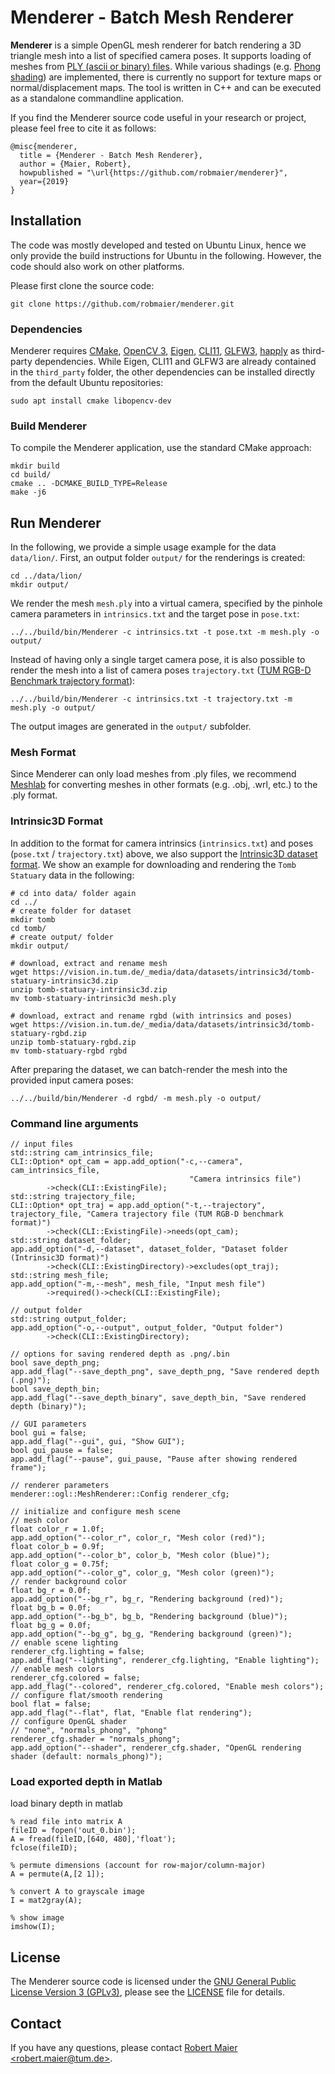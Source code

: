 # Menderer - Batch Mesh Renderer

**Menderer** is a simple OpenGL mesh renderer for batch rendering a 3D triangle mesh into a list of specified camera poses.
It supports loading of meshes from [PLY (ascii or binary) files](https://en.wikipedia.org/wiki/PLY_(file_format)).
While various shadings (e.g. [Phong shading](https://en.wikipedia.org/wiki/Phong_shading)) are implemented, there is currently no support for texture maps or normal/displacement maps.
The tool is written in C++ and can be executed as a standalone commandline application.

If you find the Menderer source code useful in your research or project, please feel free to cite it as follows:
```
@misc{menderer,
  title = {Menderer - Batch Mesh Renderer},
  author = {Maier, Robert},
  howpublished = "\url{https://github.com/robmaier/menderer}",
  year={2019}
}
```


## Installation
The code was mostly developed and tested on Ubuntu Linux, hence we only provide the build instructions for Ubuntu in the following.
However, the code should also work on other platforms.

Please first clone the source code:
```
git clone https://github.com/robmaier/menderer.git
```

### Dependencies
Menderer requires
[CMake](https://cmake.org/download/),
[OpenCV 3](https://opencv.org/releases.html),
[Eigen](http://eigen.tuxfamily.org/),
[CLI11](https://github.com/CLIUtils/CLI11/),
[GLFW3](https://www.glfw.org/),
[happly](https://github.com/nmwsharp/happly)
as third-party dependencies.
While Eigen, CLI11 and GLFW3 are already contained in the ```third_party``` folder, the other dependencies can be installed directly from the default Ubuntu repositories:
```
sudo apt install cmake libopencv-dev
```

### Build Menderer
To compile the Menderer application, use the standard CMake approach:
```
mkdir build
cd build/
cmake .. -DCMAKE_BUILD_TYPE=Release
make -j6
```

## Run Menderer
In the following, we provide a simple usage example for the data ```data/lion/```.
First, an output folder ```output/``` for the renderings is created:
```
cd ../data/lion/
mkdir output/
```

We render the mesh ```mesh.ply``` into a virtual camera, specified by the pinhole camera parameters in ```intrinsics.txt``` and the target pose in ```pose.txt```:
```
../../build/bin/Menderer -c intrinsics.txt -t pose.txt -m mesh.ply -o output/
```

Instead of having only a single target camera pose, it is also possible to render the mesh into a list of camera poses ```trajectory.txt``` ([TUM RGB-D Benchmark trajectory format](https://vision.in.tum.de/data/datasets/rgbd-dataset/file_formats)):
```
../../build/bin/Menderer -c intrinsics.txt -t trajectory.txt -m mesh.ply -o output/
```
The output images are generated in the ```output/``` subfolder.


### Mesh Format
Since Menderer can only load meshes from .ply files, we recommend [Meshlab](http://www.meshlab.net/) for converting meshes in other formats (e.g. .obj, .wrl, etc.) to the .ply format.

### Intrinsic3D Format
In addition to the format for camera intrinsics (```intrinsics.txt```) and poses (```pose.txt``` / ```trajectory.txt```) above, we also support the [Intrinsic3D dataset format](https://vision.in.tum.de/data/datasets/intrinsic3d).
We show an example for downloading and rendering the ```Tomb Statuary``` data in the following:

```
# cd into data/ folder again
cd ../
# create folder for dataset
mkdir tomb
cd tomb/
# create output/ folder
mkdir output/

# download, extract and rename mesh
wget https://vision.in.tum.de/_media/data/datasets/intrinsic3d/tomb-statuary-intrinsic3d.zip
unzip tomb-statuary-intrinsic3d.zip
mv tomb-statuary-intrinsic3d mesh.ply

# download, extract and rename rgbd (with intrinsics and poses)
wget https://vision.in.tum.de/_media/data/datasets/intrinsic3d/tomb-statuary-rgbd.zip
unzip tomb-statuary-rgbd.zip
mv tomb-statuary-rgbd rgbd
```

After preparing the dataset, we can batch-render the mesh into the provided input camera poses:
```
../../build/bin/Menderer -d rgbd/ -m mesh.ply -o output/
```


### Command line arguments


```
// input files
std::string cam_intrinsics_file;
CLI::Option* opt_cam = app.add_option("-c,--camera", cam_intrinsics_file,
                                        "Camera intrinsics file")
        ->check(CLI::ExistingFile);
std::string trajectory_file;
CLI::Option* opt_traj = app.add_option("-t,--trajectory", trajectory_file, "Camera trajectory file (TUM RGB-D benchmark format)")
        ->check(CLI::ExistingFile)->needs(opt_cam);
std::string dataset_folder;
app.add_option("-d,--dataset", dataset_folder, "Dataset folder (Intrinsic3D format)")
        ->check(CLI::ExistingDirectory)->excludes(opt_traj);
std::string mesh_file;
app.add_option("-m,--mesh", mesh_file, "Input mesh file")
        ->required()->check(CLI::ExistingFile);

// output folder
std::string output_folder;
app.add_option("-o,--output", output_folder, "Output folder")
        ->check(CLI::ExistingDirectory);

// options for saving rendered depth as .png/.bin
bool save_depth_png;
app.add_flag("--save_depth_png", save_depth_png, "Save rendered depth (.png)");
bool save_depth_bin;
app.add_flag("--save_depth_binary", save_depth_bin, "Save rendered depth (binary)");

// GUI parameters
bool gui = false;
app.add_flag("--gui", gui, "Show GUI");
bool gui_pause = false;
app.add_flag("--pause", gui_pause, "Pause after showing rendered frame");

// renderer parameters
menderer::ogl::MeshRenderer::Config renderer_cfg;

// initialize and configure mesh scene
// mesh color
float color_r = 1.0f;
app.add_option("--color_r", color_r, "Mesh color (red)");
float color_b = 0.9f;
app.add_option("--color_b", color_b, "Mesh color (blue)");
float color_g = 0.75f;
app.add_option("--color_g", color_g, "Mesh color (green)");
// render background color
float bg_r = 0.0f;
app.add_option("--bg_r", bg_r, "Rendering background (red)");
float bg_b = 0.0f;
app.add_option("--bg_b", bg_b, "Rendering background (blue)");
float bg_g = 0.0f;
app.add_option("--bg_g", bg_g, "Rendering background (green)");
// enable scene lighting
renderer_cfg.lighting = false;
app.add_flag("--lighting", renderer_cfg.lighting, "Enable lighting");
// enable mesh colors
renderer_cfg.colored = false;
app.add_flag("--colored", renderer_cfg.colored, "Enable mesh colors");
// configure flat/smooth rendering
bool flat = false;
app.add_flag("--flat", flat, "Enable flat rendering");
// configure OpenGL shader
// "none", "normals_phong", "phong"
renderer_cfg.shader = "normals_phong";
app.add_option("--shader", renderer_cfg.shader, "OpenGL rendering shader (default: normals_phong)");
```

    

### Load exported depth in Matlab

load binary depth in matlab

```
% read file into matrix A
fileID = fopen('out_0.bin');
A = fread(fileID,[640, 480],'float');
fclose(fileID);

% permute dimensions (account for row-major/column-major)
A = permute(A,[2 1]);

% convert A to grayscale image
I = mat2gray(A);

% show image
imshow(I);
```



## License
The Menderer source code is licensed under the [GNU General Public License Version 3 (GPLv3)](http://www.gnu.org/licenses/gpl.html), please see the [LICENSE](LICENSE) file for details.


## Contact
If you have any questions, please contact [Robert Maier &lt;robert.maier@tum.de>](mailto:robert.maier@tum.de).
